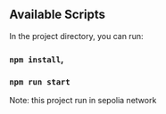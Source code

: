 ## Available Scripts


In the project directory, you can run:

### `npm install`,
### `npm run start`

Note:
this project run in sepolia network